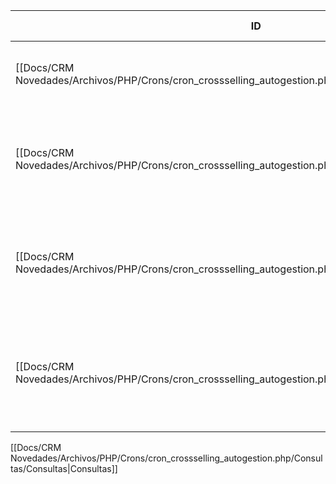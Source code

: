 | ID<br>                                                                                             | Tipo   | Archivo Origen                                                                                                                | Modulo Funcional             | Base de Datos    | Tablas Afectadas       | Joins                   | Objetivo                                                                            | Impacto | Observacion |
| -------------------------------------------------------------------------------------------------- | ------ | ----------------------------------------------------------------------------------------------------------------------------- | ---------------------------- | ---------------- | ---------------------- | ----------------------- | ----------------------------------------------------------------------------------- | ------- | ----------- |
| [[Docs/CRM Novedades/Archivos/PHP/Crons/cron_crossselling_autogestion.php/Consultas/SELECT/Q001\|Q001]] | SELECT | [[Docs/CRM Novedades/Archivos/PHP/Crons/cron_crossselling_autogestion.php/Consultas/Consultas\|cron_crossselling_autogestion.php]] | Asignación Cross Autogestión | gyssrl_novedades | sw_diashabiles         | -                       | Obtener cantidad de días hábiles del mes actual                                     | Lectura |             |
| [[Docs/CRM Novedades/Archivos/PHP/Crons/cron_crossselling_autogestion.php/Consultas/SELECT/Q002\|Q002]] | SELECT | [[Docs/CRM Novedades/Archivos/PHP/Crons/cron_crossselling_autogestion.php/Consultas/Consultas\|cron_crossselling_autogestion.php]] | Asignación Cross Autogestión | gyssrl_novedades | sw_productosAsignacion | LEFT JOIN sw_vendedores | Obtener vendedores activos y máximas asignaciones mensuales permitidas por producto | Lectura |             |
| [[Docs/CRM Novedades/Archivos/PHP/Crons/cron_crossselling_autogestion.php/Consultas/SELECT/Q003\|Q003]] | SELECT | [[Docs/CRM Novedades/Archivos/PHP/Crons/cron_crossselling_autogestion.php/Consultas/Consultas\|cron_crossselling_autogestion.php]] | Asignación Cross Autogestión | gyssrl_novedades | sw_operaciones         | -                       | Contar operaciones activas no finalizadas del vendedor en los últimos 30 días       | Lectura |             |
| [[Docs/CRM Novedades/Archivos/PHP/Crons/cron_crossselling_autogestion.php/Consultas/SELECT/Q004]]       | SELECT | [[Docs/CRM Novedades/Archivos/PHP/Crons/cron_crossselling_autogestion.php/Consultas/Consultas\|cron_crossselling_autogestion.php]] | Asignación Cross Autogestión | gyssrl_novedades | sw_operaciones         | LEFT JOIN sw_vendedores | Obtener operaciones de autogestión no asignadas y vencidas para redistribuir        | Lectura |             |

[[Docs/CRM Novedades/Archivos/PHP/Crons/cron_crossselling_autogestion.php/Consultas/Consultas|Consultas]]